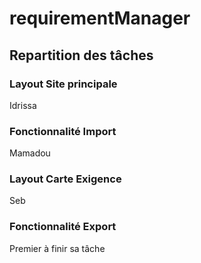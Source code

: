 # requirementManager

## Repartition des tâches
### Layout Site principale 
Idrissa
### Fonctionnalité Import
Mamadou
### Layout Carte Exigence
Seb
### Fonctionnalité Export
Premier à finir sa tâche
